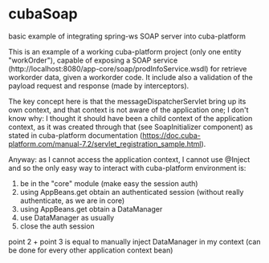 # cubaSoap
basic example of integrating spring-ws SOAP server into cuba-platform

This is an example of a working cuba-platform project (only one entity "workOrder"), capable of exposing a SOAP service (http://localhost:8080/app-core/soap/prodInfoService.wsdl) for retrieve workorder data, given a workorder code.
It include also a validation of the payload request and response (made by interceptors).

The key concept here is that the messageDispatcherServlet bring up its own context, and that context is not aware of the application one;
I don't know why: I thought it should have been a child context of the application context, as it was created through that (see SoapInitializer component) as stated in cuba-platform documentation (https://doc.cuba-platform.com/manual-7.2/servlet_registration_sample.html).

Anyway: as I cannot access the application context, I cannot use @Inject and so the only easy way to interact with cuba-platform environment is:
1) be in the "core" module (make easy the session auth)
2) using  AppBeans.get  obtain an authenticated session (without really authenticate, as we are in core)
3) using AppBeans.get  obtain a DataManager
4) use DataManager as usually
5) close the auth session

point 2 + point 3 is equal to manually inject DataManager in my context (can be done for every other application context bean)
